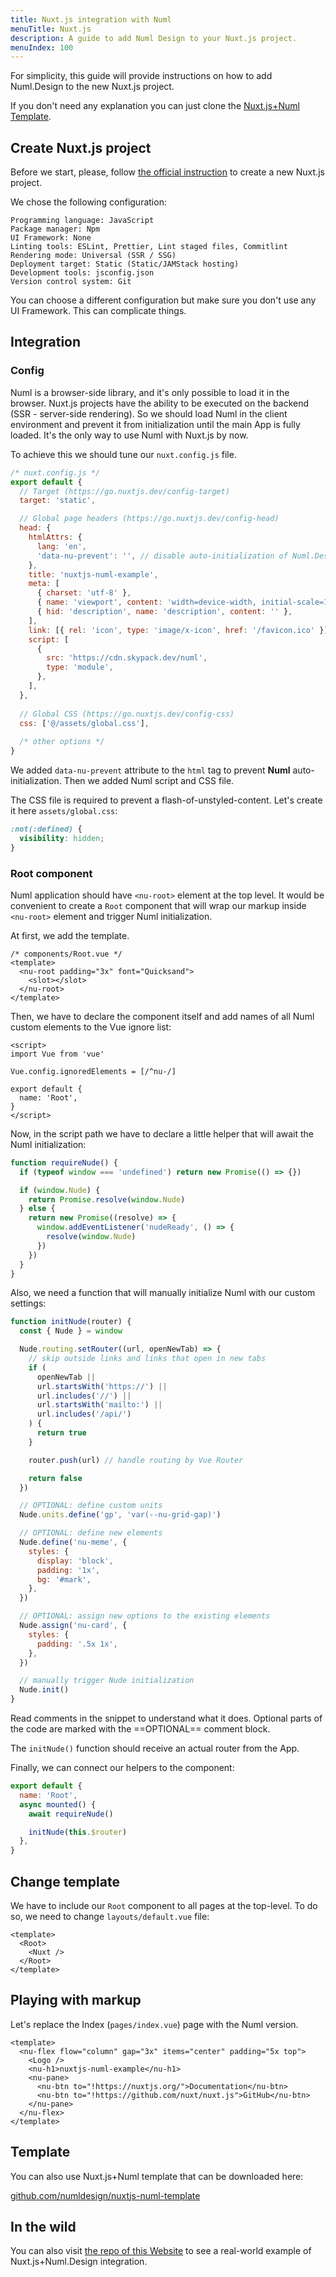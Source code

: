 ```yaml
---
title: Nuxt.js integration with Numl
menuTitle: Nuxt.js
description: A guide to add Numl Design to your Nuxt.js project.
menuIndex: 100
---
```


For simplicity, this guide will provide instructions on how to add Numl.Design to the new Nuxt.js project.

If you don't need any explanation you can just clone the [Nuxt.js+Numl Template](!https://github.com/numldesign/nuxtjs-numl-template).

## Create Nuxt.js project

Before we start, please, follow [the official instruction](!https://nuxtjs.org/docs/2.x/get-started/installation) to create a new Nuxt.js project.

We chose the following configuration:

```
Programming language: JavaScript
Package manager: Npm
UI Framework: None 
Linting tools: ESLint, Prettier, Lint staged files, Commitlint
Rendering mode: Universal (SSR / SSG)
Deployment target: Static (Static/JAMStack hosting)
Development tools: jsconfig.json
Version control system: Git 
```

You can choose a different configuration but make sure you don't use any UI Framework. This can complicate things.

## Integration

### Config

Numl is a browser-side library, and it's only possible to load it in the browser. Nuxt.js projects have the ability to be executed on the backend (SSR - server-side rendering). So we should load Numl in the client environment and prevent it from initialization until the main App is fully loaded. It's the only way to use Numl with Nuxt.js by now.

To achieve this we should tune our `nuxt.config.js` file.

```jsx
/* nuxt.config.js */
export default {
  // Target (https://go.nuxtjs.dev/config-target)
  target: 'static',

  // Global page headers (https://go.nuxtjs.dev/config-head)
  head: {
    htmlAttrs: {
      lang: 'en',
      'data-nu-prevent': '', // disable auto-initialization of Numl.Design
    },
    title: 'nuxtjs-numl-example',
    meta: [
      { charset: 'utf-8' },
      { name: 'viewport', content: 'width=device-width, initial-scale=1' },
      { hid: 'description', name: 'description', content: '' },
    ],
    link: [{ rel: 'icon', type: 'image/x-icon', href: '/favicon.ico' }],
    script: [
      {
        src: 'https://cdn.skypack.dev/numl',
        type: 'module',
      },
    ],
  },
  
  // Global CSS (https://go.nuxtjs.dev/config-css)
  css: ['@/assets/global.css'],
  
  /* other options */
}
```

We added `data-nu-prevent` attribute to the `html` tag to prevent **Numl** auto-initialization. Then we added Numl script and CSS file.

The CSS file is required to prevent a flash-of-unstyled-content. Let's create it here `assets/global.css`:

```css
:not(:defined) {
  visibility: hidden;
}
```

### Root component

Numl application should have `<nu-root>` element at the top level. It would be convenient to create a `Root` component that will wrap our markup inside `<nu-root>` element and trigger Numl initialization.

At first, we add the template.

```vue
/* components/Root.vue */
<template>
  <nu-root padding="3x" font="Quicksand">
    <slot></slot>
  </nu-root>
</template>
```

Then, we have to declare the component itself and add names of all Numl custom elements to the Vue ignore list:

```vue
<script>
import Vue from 'vue'

Vue.config.ignoredElements = [/^nu-/]

export default {
  name: 'Root',
}
</script>
``` 

Now, in the script path we have to declare a little helper that will await the Numl initialization:

```js
function requireNude() {
  if (typeof window === 'undefined') return new Promise(() => {})

  if (window.Nude) {
    return Promise.resolve(window.Nude)
  } else {
    return new Promise((resolve) => {
      window.addEventListener('nudeReady', () => {
        resolve(window.Nude)
      })
    })
  }
}
```

Also, we need a function that will manually initialize Numl with our custom settings:

```js
function initNude(router) {
  const { Nude } = window

  Nude.routing.setRouter((url, openNewTab) => {
    // skip outside links and links that open in new tabs
    if (
      openNewTab ||
      url.startsWith('https://') ||
      url.includes('//') ||
      url.startsWith('mailto:') ||
      url.includes('/api/')
    ) {
      return true
    }

    router.push(url) // handle routing by Vue Router

    return false
  })

  // OPTIONAL: define custom units
  Nude.units.define('gp', 'var(--nu-grid-gap)')

  // OPTIONAL: define new elements
  Nude.define('nu-meme', {
    styles: {
      display: 'block',
      padding: '1x',
      bg: '#mark',
    },
  })

  // OPTIONAL: assign new options to the existing elements
  Nude.assign('nu-card', {
    styles: {
      padding: '.5x 1x',
    },
  })

  // manually trigger Nude initialization
  Nude.init()
}
```

Read comments in the snippet to understand what it does. Optional parts of the code are marked with the ==OPTIONAL== comment block.

The `initNude()` function should receive an actual router from the App.

Finally, we can connect our helpers to the component:

```js
export default {
  name: 'Root',
  async mounted() {
    await requireNude()

    initNude(this.$router)
  },
}
```

## Change template

We have to include our `Root` component to all pages at the top-level. To do so, we need to change `layouts/default.vue` file:

```vue
<template>
  <Root>
    <Nuxt />
  </Root>
</template>
```

## Playing with markup

Let's replace the Index (`pages/index.vue`) page with the Numl version.

```vue
<template>
  <nu-flex flow="column" gap="3x" items="center" padding="5x top">
    <Logo />
    <nu-h1>nuxtjs-numl-example</nu-h1>
    <nu-pane>
      <nu-btn to="!https://nuxtjs.org/">Documentation</nu-btn>
      <nu-btn to="!https://github.com/nuxt/nuxt.js">GitHub</nu-btn>
    </nu-pane>
  </nu-flex>
</template>
```

## Template

You can also use Nuxt.js+Numl template that can be downloaded here:

[github.com/numldesign/nuxtjs-numl-template](!https://github.com/numldesign/nuxtjs-numl-template)

## In the wild

You can also visit [the repo of this Website](https://github.com/numldesign/website) to see a real-world example of Nuxt.js+Numl.Design integration.
